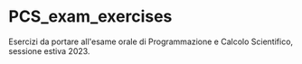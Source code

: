 # PCS_exam_exercises
Esercizi da portare all'esame orale di Programmazione e Calcolo Scientifico, sessione estiva 2023.
